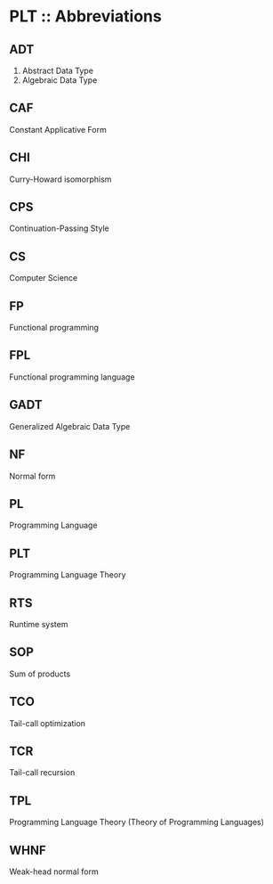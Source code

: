 # PLT :: Abbreviations

## ADT
1. Abstract Data Type
2. Algebraic Data Type

## CAF
Constant Applicative Form

## CHI
Curry-Howard isomorphism

## CPS
Continuation-Passing Style

## CS
Computer Science

## FP
Functional programming

## FPL
Functional programming language

## GADT
Generalized Algebraic Data Type

## NF
Normal form

## PL
Programming Language

## PLT
Programming Language Theory

## RTS
Runtime system

## SOP
Sum of products

## TCO
Tail-call optimization

## TCR
Tail-call recursion

## TPL
Programming Language Theory (Theory of Programming Languages)

## WHNF
Weak-head normal form
